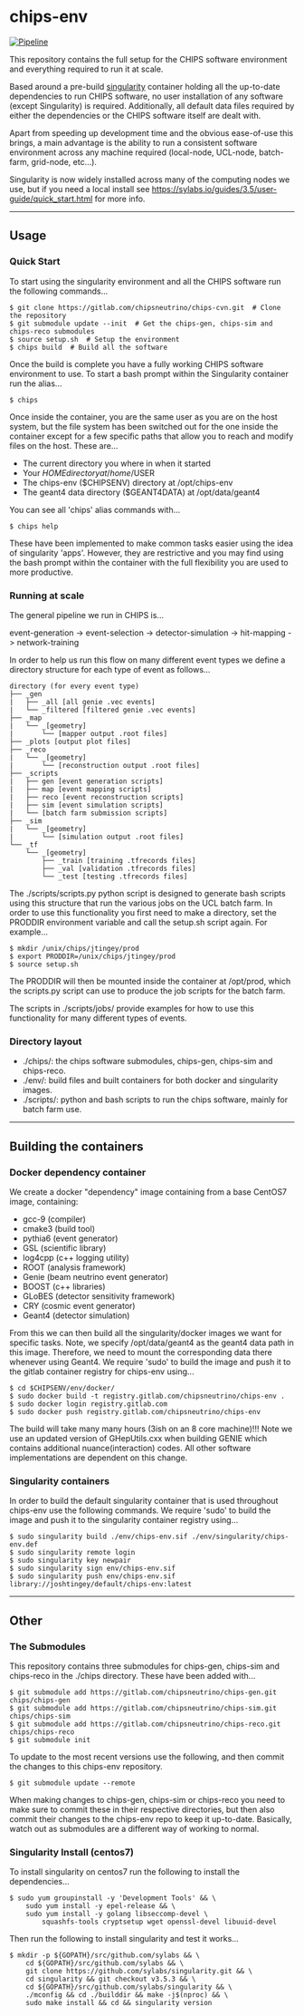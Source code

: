 # chips-env

[![Pipeline](https://gitlab.com/chipsneutrino/chips-env/badges/master/pipeline.svg)](https://gitlab.com/chipsneutrino/chips-env/pipelines)

This repository contains the full setup for the CHIPS software environment and everything required to run it at scale.

Based around a pre-build [singularity](https://sylabs.io/guides/3.5/user-guide/introduction.html) container holding
all the up-to-date dependencies to run CHIPS software, no user installation of any software (except Singularity) is
required. Additionally, all default data files required by either the dependencies or the CHIPS software itself are
dealt with.

Apart from speeding up development time and the obvious ease-of-use this brings, a main advantage is the ability to
run a consistent software environment across any machine required (local-node, UCL-node, batch-farm, grid-node, etc...).

Singularity is now widely installed across many of the computing nodes we use, but if you need a local install see
https://sylabs.io/guides/3.5/user-guide/quick_start.html for more info.

---

## Usage

### Quick Start

To start using the singularity environment and all the CHIPS software run the following commands...

```
$ git clone https://gitlab.com/chipsneutrino/chips-cvn.git  # Clone the repository
$ git submodule update --init  # Get the chips-gen, chips-sim and chips-reco submodules
$ source setup.sh  # Setup the environment
$ chips build  # Build all the software
```

Once the build is complete you have a fully working CHIPS software environment to use. To start a bash prompt
within the Singularity container run the alias...

```
$ chips
```

Once inside the container, you are the same user as you are on the host system, but the file system has been
switched out for the one inside the container except for a few specific paths that allow you to reach and modify 
files on the host. These are...

 - The current directory you where in when it started
 - Your $HOME directory at /home/$USER
 - The chips-env ($CHIPSENV) directory at /opt/chips-env
 - The geant4 data directory ($GEANT4DATA) at /opt/data/geant4

You can see all 'chips' alias commands with...

```
$ chips help
```

These have been implemented to make common tasks easier using the idea of singularity 'apps'. However, they are restrictive and you may find using the bash prompt within the container with the full flexibility you are used to more productive.

### Running at scale

The general pipeline we run in CHIPS is...

event-generation -> event-selection -> detector-simulation -> hit-mapping -> network-training

In order to help us run this flow on many different event types we define a directory structure for each type 
of event as follows...

```
directory (for every event type)
├── _gen
|   ├── _all [all genie .vec events]
|   └── _filtered [filtered genie .vec events]
├── _map
|   └── _[geometry]
|       └── [mapper output .root files]
├── _plots [output plot files]
├── _reco
|   └── _[geometry]
|       └── [reconstruction output .root files]
├── _scripts
|   ├── gen [event generation scripts]
|   ├── map [event mapping scripts]
|   ├── reco [event reconstruction scripts]
|   ├── sim [event simulation scripts]
|   └── [batch farm submission scripts]
├── _sim
|   └── _[geometry]
|       └── [simulation output .root files]
└── _tf
    └── _[geometry]
        ├── _train [training .tfrecords files]
        ├── _val [validation .tfrecords files]
        └── _test [testing .tfrecords files]
```

The ./scripts/scripts.py python script is designed to generate bash scripts using this structure that run the
various jobs on the UCL batch farm. In order to use this functionality you first need to make a directory, set the
PRODDIR environment variable and call the setup.sh script again. For example...

```
$ mkdir /unix/chips/jtingey/prod
$ export PRODDIR=/unix/chips/jtingey/prod
$ source setup.sh
```

The PRODDIR will then be mounted inside the container at /opt/prod, which the scripts.py script can use to produce
the job scripts for the batch farm.

The scripts in ./scripts/jobs/ provide examples for how to use this functionality for many different types of events.

### Directory layout

 - ./chips/: the chips software submodules, chips-gen, chips-sim and chips-reco.
 - ./env/: build files and built containers for both docker and singularity images.
 - ./scripts/: python and bash scripts to run the chips software, mainly for batch farm use.

---

## Building the containers

### Docker dependency container

We create a docker "dependency" image containing from a base CentOS7 image, containing:

 - gcc-9 (compiler)
 - cmake3 (build tool)
 - pythia6 (event generator)
 - GSL (scientific library)
 - log4cpp (c++ logging utility)
 - ROOT (analysis framework)
 - Genie (beam neutrino event generator)
 - BOOST (c++ libraries)
 - GLoBES (detector sensitivity framework)
 - CRY (cosmic event generator)
 - Geant4 (detector simulation)

From this we can then build all the singularity/docker images we want for specific tasks.
Note, we specify /opt/data/geant4 as the geant4 data path in this image. Therefore, we need to mount the corresponding data there whenever using Geant4. We require 'sudo' to build the image and push it to the gitlab container registry for chips-env using...

```
$ cd $CHIPSENV/env/docker/
$ sudo docker build -t registry.gitlab.com/chipsneutrino/chips-env .
$ sudo docker login registry.gitlab.com
$ sudo docker push registry.gitlab.com/chipsneutrino/chips-env
```

The build will take many many hours (3ish on an 8 core machine)!!! Note we use an updated version of GHepUtils.cxx when building
GENIE which contains additional nuance(interaction) codes. All other software implementations are dependent on this change. 

### Singularity containers

In order to build the default singularity container that is used throughout chips-env use the following commands.
We require 'sudo' to build the image and push it to the singularity container registry using...

```
$ sudo singularity build ./env/chips-env.sif ./env/singularity/chips-env.def
$ sudo singularity remote login
$ sudo singularity key newpair
$ sudo singularity sign env/chips-env.sif
$ sudo singularity push env/chips-env.sif library://joshtingey/default/chips-env:latest
```

---

## Other

### The Submodules

This repository contains three submodules for chips-gen, chips-sim and chips-reco in the ./chips directory.
These have been added with...

```
$ git submodule add https://gitlab.com/chipsneutrino/chips-gen.git chips/chips-gen
$ git submodule add https://gitlab.com/chipsneutrino/chips-sim.git chips/chips-sim
$ git submodule add https://gitlab.com/chipsneutrino/chips-reco.git chips/chips-reco
$ git submodule init
```

To update to the most recent versions use the following, and then commit the changes to this chips-env repository.

```
$ git submodule update --remote
```

When making changes to chips-gen, chips-sim or chips-reco you need to make sure to commit these in their respective
directories, but then also commit their changes to the chips-env repo to keep it up-to-date. Basically, watch out as
submodules are a different way of working to normal.

### Singularity Install (centos7)

To install singularity on centos7 run the following to install the dependencies...

```
$ sudo yum groupinstall -y 'Development Tools' && \
	sudo yum install -y epel-release && \
	sudo yum install -y golang libseccomp-devel \
  		squashfs-tools cryptsetup wget openssl-devel libuuid-devel
```

Then run the following to install singularity and test it works...

```
$ mkdir -p ${GOPATH}/src/github.com/sylabs && \
	cd ${GOPATH}/src/github.com/sylabs && \
	git clone https://github.com/sylabs/singularity.git && \
	cd singularity && git checkout v3.5.3 && \
	cd ${GOPATH}/src/github.com/sylabs/singularity && \
	./mconfig && cd ./builddir && make -j$(nproc) && \
	sudo make install && cd && singularity version
```